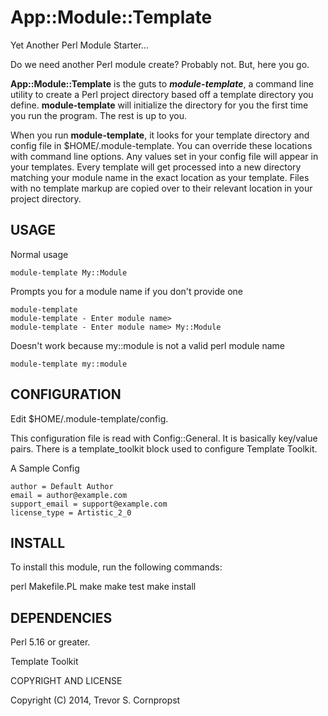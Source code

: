 # App::Module::Template

Yet Another Perl Module Starter...

Do we need another Perl module create? Probably not. But, here you go.

__App::Module::Template__ is the guts to **_module-template_**, a command line utility to create a Perl project directory based off a template directory you define. **module-template** will initialize the directory for you the first time you run the program. The rest is up to you.

When you run **module-template**, it looks for your template directory and config file in $HOME/.module-template. You can override these locations with command line options. Any values set in your config file will appear in your templates. Every template will get processed into a new directory matching your module name in the exact location as your template. Files with no template markup are copied over to their relevant location in your project directory.

## USAGE

Normal usage

```
module-template My::Module
```

Prompts you for a module name if you don't provide one

```
module-template
module-template - Enter module name>
module-template - Enter module name> My::Module
```

Doesn't work because my::module is not a valid perl module name

```
module-template my::module
```


## CONFIGURATION

Edit $HOME/.module-template/config.

This configuration file is read with Config::General. It is basically key/value pairs. There is a template_toolkit block used to configure Template Toolkit.

A Sample Config

```
author = Default Author
email = author@example.com
support_email = support@example.com
license_type = Artistic_2_0
```


## INSTALL

To install this module, run the following commands:

  perl Makefile.PL
  make
  make test
  make install

## DEPENDENCIES

Perl 5.16 or greater.

Template Toolkit

COPYRIGHT AND LICENSE

Copyright (C) 2014, Trevor S. Cornpropst
